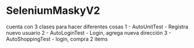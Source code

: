 # SeleniumMaskyV2
cuenta con 3 clases para hacer diferentes cosas
1 - AutoUnitTest - Registra nuevo usuario
2 - AutoLoginTest - Login, agrega nueva dirección
3 - AutoShoppingTest - login, compra 2 items
